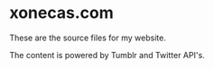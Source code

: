 # xonecas.com

These are the source files for my website.

The content is powered by Tumblr and Twitter API's.
